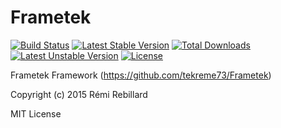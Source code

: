 # Frametek

[![Build Status](https://travis-ci.org/tekreme73/Frametek.svg?branch=develop)](https://travis-ci.org/tekreme73/Frametek)
[![Latest Stable Version](https://poser.pugx.org/tekreme73/frametek/v/stable)](https://packagist.org/packages/tekreme73/frametek)
[![Total Downloads](https://poser.pugx.org/tekreme73/frametek/downloads)](https://packagist.org/packages/tekreme73/frametek)
[![Latest Unstable Version](https://poser.pugx.org/tekreme73/frametek/v/unstable)](https://packagist.org/packages/tekreme73/frametek)
[![License](https://poser.pugx.org/tekreme73/frametek/license)](https://packagist.org/packages/tekreme73/frametek)

Frametek Framework (https://github.com/tekreme73/Frametek)

Copyright (c) 2015 Rémi Rebillard

MIT License
